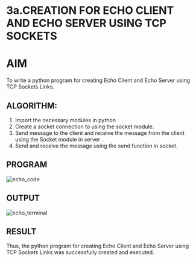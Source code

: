 # 3a.CREATION FOR ECHO CLIENT AND ECHO SERVER USING TCP SOCKETS
# AIM
To write a python program for creating Echo Client and Echo Server using TCP
Sockets Links.
## ALGORITHM:
1. Import the necessary modules in python
2. Create a socket connection to using the socket module.
3. Send message to the client and receive the message from the client using the Socket module in
 server .
4. Send and receive the message using the send function in socket.
## PROGRAM

![echo_code](https://github.com/user-attachments/assets/5dd7a9b4-3818-4c4c-97f9-9b4642ae46ba)

## OUTPUT

![echo_terminal](https://github.com/user-attachments/assets/5bff83ad-b083-47e9-89cf-6e31deb50cdd)

## RESULT
Thus, the python program for creating Echo Client and Echo Server using TCP Sockets Links 
was successfully created and executed.
